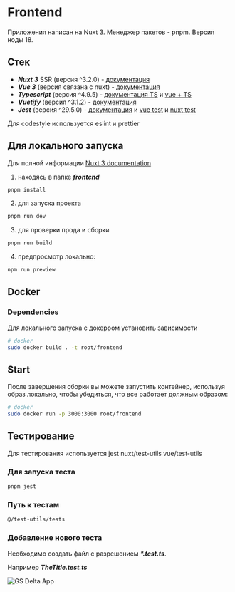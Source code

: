 # Frontend
Приложения написан на Nuxt 3. Менеджер пакетов - pnpm. Версия ноды 18.

## Стек
- ***Nuxt 3*** SSR (версия ^3.2.0) - [документация](https://nuxt.com/docs)
- ***Vue 3*** (версия связана с nuxt) - [документация](https://vuejs.org/guide/introduction.html) 
- ***Typescript*** (версия ^4.9.5) - [документация TS](https://www.typescriptlang.org/docs/handbook/2/basic-types.html) и [vue + TS](https://vuejs.org/guide/typescript/overview.html) 
- ***Vuetify*** (версия ^3.1.2) - [документация](https://vuetifyjs.com/en/introduction/why-vuetify/)
- ***Jest*** (версия ^29.5.0) - [документация](https://jestjs.io/ru/docs/getting-started) и [vue test](https://vuejs.org/guide/scaling-up/testing.html) и [nuxt test](https://nuxt.com/docs/getting-started/testing)

Для codestyle используется eslint и prettier


## Для локального запуска
Для полной информации [Nuxt 3 documentation](https://nuxt.com/docs/getting-started/introduction)

1. находясь в папке ***frontend***
```bash
pnpm install
```
2. для запуска проекта
```bash
pnpm run dev
```

3. для проверки прода и сборки
```bash
pnpm run build
```

4. предпросмотр локально:

```bash
npm run preview
```

## Docker

### Dependencies

Для локального запуска с докерром установить зависимости

```bash
# docker
sudo docker build . -t root/frontend
```

## Start

После завершения сборки вы можете запустить контейнер, используя образ локально, чтобы убедиться, что все работает должным образом:

```bash
# docker
sudo docker run -p 3000:3000 root/frontend
```

## Тестирование

Для тестирования используется jest nuxt/test-utils vue/test-utils

### Для запуска теста

```bash
pnpm jest
```

### Путь к тестам
```bash
@/test-utils/tests
```
### Добавление нового теста

Необходимо создать файл с разрешением ___*.test.ts___. 

Например ***TheTitle.test.ts***

![GS Delta App](public/favicon.ico)
